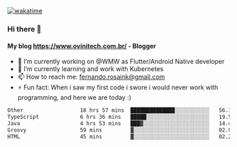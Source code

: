 [![wakatime](https://wakatime.com/badge/user/d5892087-17e6-46ab-8384-91a71a9b88d8.svg)](https://wakatime.com/@d5892087-17e6-46ab-8384-91a71a9b88d8)
### Hi there 👋

#### My blog https://www.ovinitech.com.br/ - Blogger

- 🔭 I’m currently working on @WMW as Flutter/Android Native developer
- 🌱 I’m currently learning and work with Kubernetes
- 📫 How to reach me: fernando.rosaink@gmail.com 
- ⚡ Fun fact: When i saw my first code i swore i would never work with programming, and here we are today :)

<!--START_SECTION:waka-->

```txt
Other                  18 hrs 57 mins  ██████████████░░░░░░░░░░░   56.12 %
TypeScript             6 hrs 36 mins   █████░░░░░░░░░░░░░░░░░░░░   19.56 %
Java                   4 hrs 53 mins   ███▓░░░░░░░░░░░░░░░░░░░░░   14.49 %
Groovy                 59 mins         ▓░░░░░░░░░░░░░░░░░░░░░░░░   02.95 %
HTML                   45 mins         ▓░░░░░░░░░░░░░░░░░░░░░░░░   02.22 %
```

<!--END_SECTION:waka-->
